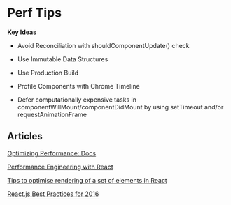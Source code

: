 # Perf Tips

**Key Ideas**

- Avoid Reconciliation with shouldComponentUpdate() check

- Use Immutable Data Structures

- Use Production Build

- Profile Components with Chrome Timeline

- Defer computationally expensive tasks in componentWillMount/componentDidMount by using setTimeout and/or requestAnimationFrame

## Articles

[Optimizing Performance: Docs](https://facebook.github.io/react/docs/optimizing-performance.html)

[Performance Engineering with React](http://benchling.engineering/performance-engineering-with-react/)

[Tips to optimise rendering of a set of elements in React](https://blog.lavrton.com/how-to-optimise-rendering-of-a-set-of-elements-in-react-ad01f5b161ae)

[React.js Best Practices for 2016](https://blog.risingstack.com/react-js-best-practices-for-2016/)
